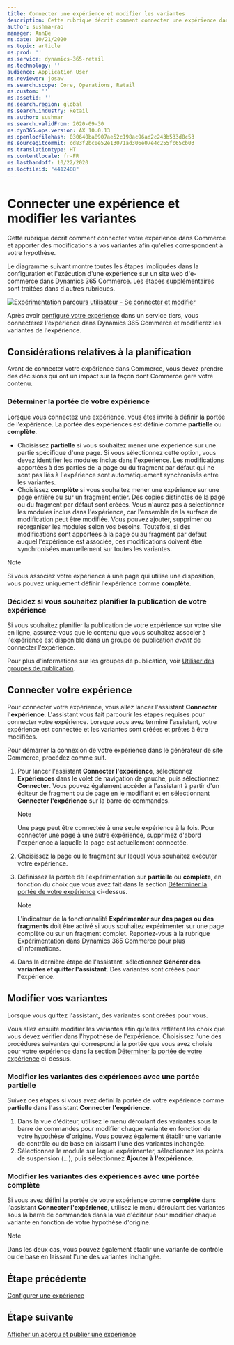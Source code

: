 ```yaml
---
title: Connecter une expérience et modifier les variantes
description: Cette rubrique décrit comment connecter une expérience dans un service tiers à Dynamics 365 Commerce et comment modifier les variantes de l'expérience.
author: sushma-rao
manager: AnnBe
ms.date: 10/21/2020
ms.topic: article
ms.prod: ''
ms.service: dynamics-365-retail
ms.technology: ''
audience: Application User
ms.reviewer: josaw
ms.search.scope: Core, Operations, Retail
ms.custom: ''
ms.assetid: ''
ms.search.region: global
ms.search.industry: Retail
ms.author: sushmar
ms.search.validFrom: 2020-09-30
ms.dyn365.ops.version: AX 10.0.13
ms.openlocfilehash: 030640ba8907ae52c198ac96ad2c243b533d8c53
ms.sourcegitcommit: cd83f2bc0e52e13071ad306e07e4c255fc65cb03
ms.translationtype: HT
ms.contentlocale: fr-FR
ms.lasthandoff: 10/22/2020
ms.locfileid: "4412408"
---
```

# <a name="connect-an-experiment-and-edit-variations"></a>Connecter une expérience et modifier les variantes

Cette rubrique décrit comment connecter votre expérience dans Commerce et apporter des modifications à vos variantes afin qu'elles correspondent à votre hypothèse. 

Le diagramme suivant montre toutes les étapes impliquées dans la configuration et l'exécution d'une expérience sur un site web d'e-commerce dans Dynamics 365 Commerce. Les étapes supplémentaires sont traitées dans d'autres rubriques.

[ ![Expérimentation parcours utilisateur - Se connecter et modifier](./media/experimentation_connect_edit.svg) ](./media/experimentation_connect_edit.svg#lightbox)

Après avoir [configuré votre expérience](experimentation-setup.md) dans un service tiers, vous connecterez l'expérience dans Dynamics 365 Commerce et modifierez les variantes de l'expérience.

## <a name="planning-considerations"></a>Considérations relatives à la planification

Avant de connecter votre expérience dans Commerce, vous devez prendre des décisions qui ont un impact sur la façon dont Commerce gère votre contenu.

### <a name="determine-the-scope-of-your-experiment"></a>Déterminer la portée de votre expérience
Lorsque vous connectez une expérience, vous êtes invité à définir la portée de l'expérience. La portée des expériences est définie comme **partielle** ou **complète**.
- Choisissez **partielle** si vous souhaitez mener une expérience sur une partie spécifique d'une page. Si vous sélectionnez cette option, vous devez identifier les modules inclus dans l'expérience. Les modifications apportées à des parties de la page ou du fragment par défaut qui ne sont pas liés à l'expérience sont automatiquement synchronisés entre les variantes.
- Choisissez **complète** si vous souhaitez mener une expérience sur une page entière ou sur un fragment entier. Des copies distinctes de la page ou du fragment par défaut sont créées. Vous n'aurez pas à sélectionner les modules inclus dans l'expérience, car l'ensemble de la surface de modification peut être modifiée. Vous pouvez ajouter, supprimer ou réorganiser les modules selon vos besoins. Toutefois, si des modifications sont apportées à la page ou au fragment par défaut auquel l'expérience est associée, ces modifications doivent être synchronisées manuellement sur toutes les variantes.

<!-- not to editors, we're adding an image here to illustrate the difference. it will help.) -->

> [!NOTE]
> Si vous associez votre expérience à une page qui utilise une disposition, vous pouvez uniquement définir l'expérience comme **complète**.

### <a name="decide-if-you-want-to-schedule-when-your-experiment-is-published"></a>Décidez si vous souhaitez planifier la publication de votre expérience
Si vous souhaitez planifier la publication de votre expérience sur votre site en ligne, assurez-vous que le contenu que vous souhaitez associer à l'expérience est disponible dans un groupe de publication *avant* de connecter l'expérience. 

Pour plus d'informations sur les groupes de publication, voir [Utiliser des groupes de publication](publish-groups.md).


## <a name="connect-your-experiment"></a>Connecter votre expérience
Pour connecter votre expérience, vous allez lancer l'assistant **Connecter l'expérience**. L'assistant vous fait parcourir les étapes requises pour connecter votre expérience. Lorsque vous avez terminé l'assistant, votre expérience est connectée et les variantes sont créées et prêtes à être modifiées.

Pour démarrer la connexion de votre expérience dans le générateur de site Commerce, procédez comme suit.

1. Pour lancer l'assistant **Connecter l'expérience**, sélectionnez **Expériences** dans le volet de navigation de gauche, puis sélectionnez **Connecter**. Vous pouvez également accéder à l'assistant à partir d'un éditeur de fragment ou de page en le modifiant et en sélectionnant **Connecter l'expérience** sur la barre de commandes.

    > [!NOTE]
    > Une page peut être connectée à une seule expérience à la fois. Pour connecter une page à une autre expérience, supprimez d'abord l'expérience à laquelle la page est actuellement connectée.

1. Choisissez la page ou le fragment sur lequel vous souhaitez exécuter votre expérience.
1. Définissez la portée de l'expérimentation sur **partielle** ou **complète**, en fonction du choix que vous avez fait dans la section [Déterminer la portée de votre expérience](#determine-the-scope-of-your-experiment) ci-dessus.
    > [!NOTE]
    > L'indicateur de la fonctionnalité **Expérimenter sur des pages ou des fragments** doit être activé si vous souhaitez expérimenter sur une page complète ou sur un fragment complet. Reportez-vous à la rubrique [Expérimentation dans Dynamics 365 Commerce](experimentation-overview.md) pour plus d'informations.
    
1. Dans la dernière étape de l'assistant, sélectionnez **Générer des variantes et quitter l'assistant**. Des variantes sont créées pour l'expérience. 

## <a name="edit-your-variations"></a>Modifier vos variantes
Lorsque vous quittez l'assistant, des variantes sont créées pour vous. 

Vous allez ensuite modifier les variantes afin qu'elles reflètent les choix que vous devez vérifier dans l'hypothèse de l'expérience. Choisissez l'une des procédures suivantes qui correspond à la portée que vous avez choisie pour votre expérience dans la section [Déterminer la portée de votre expérience](#determine-the-scope-of-your-experiment) ci-dessus.

### <a name="edit-variations-for-experiments-with-partial-scope"></a>Modifier les variantes des expériences avec une portée partielle
Suivez ces étapes si vous avez défini la portée de votre expérience comme **partielle** dans l'assistant **Connecter l'expérience**.

1. Dans la vue d'éditeur, utilisez le menu déroulant des variantes sous la barre de commandes pour modifier chaque variante en fonction de votre hypothèse d'origine. Vous pouvez également établir une variante de contrôle ou de base en laissant l'une des variantes inchangée.
1. Sélectionnez le module sur lequel expérimenter, sélectionnez les points de suspension (...), puis sélectionnez **Ajouter à l'expérience**.

### <a name="edit-variations-for-experiments-with-entire-scope"></a>Modifier les variantes des expériences avec une portée complète
Si vous avez défini la portée de votre expérience comme **complète** dans l'assistant **Connecter l'expérience**, utilisez le menu déroulant des variantes sous la barre de commandes dans la vue d'éditeur pour modifier chaque variante en fonction de votre hypothèse d'origine. 

> [!NOTE]
> Dans les deux cas, vous pouvez également établir une variante de contrôle ou de base en laissant l'une des variantes inchangée.

## <a name="previous-step"></a>Étape précédente
[Configurer une expérience](experimentation-setup.md) 


## <a name="next-step"></a>Étape suivante
[Afficher un aperçu et publier une expérience](experimentation-preview-publish.md)
